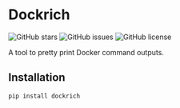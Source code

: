 # Dockrich

![GitHub stars](https://img.shields.io/github/stars/prasaanth2k/dockrich?style=social)
![GitHub issues](https://img.shields.io/github/issues/prasaanth2k/dockrich)
![GitHub license](https://img.shields.io/github/license/prasaanth2k/dockrich)

A tool to pretty print Docker command outputs.

## Installation

```bash
pip install dockrich

